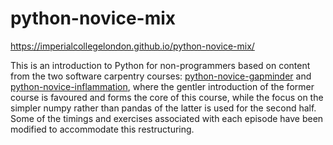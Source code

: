 python-novice-mix
=================

<https://imperialcollegelondon.github.io/python-novice-mix/>

This is an introduction to Python for non-programmers based on content from
the two software carpentry courses:
[python-novice-gapminder][python-novice-gapminder] and
[python-novice-inflammation][python-novice-inflammation], where the gentler
introduction of the former course is favoured and forms the core of this
course, while the focus on the simpler numpy rather than pandas of the latter
is used for the second half. Some of the timings and exercises associated with
each episode have been modified to accommodate this restructuring.


[python-novice-inflammation]: https://github.com/swcarpentry/python-novice-inflammation
[python-novice-gapminder]: https://github.com/swcarpentry/python-novice-gapminder
